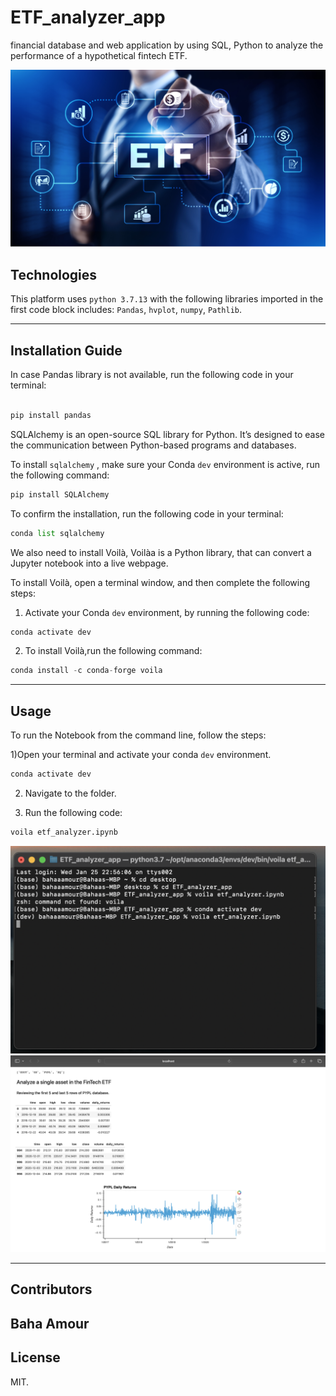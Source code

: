 # ETF_analyzer_app
financial database and web application by using SQL, Python to analyze the performance of a hypothetical fintech ETF.

![An image for the header of the Repository](/Images/etf.png)


## Technologies
This platform uses `python 3.7.13` with the following libraries imported in the first code block includes: `Pandas`, `hvplot`, `numpy`, `Pathlib`.

---
## Installation Guide 

In case Pandas library is not available, run the following code in your terminal:

```python

pip install pandas
```



SQLAlchemy is an open-source SQL library for Python. It’s designed to ease the communication between Python-based programs and databases.

To install `sqlalchemy` , make sure your Conda `dev` environment is active, run the following command:

```python
pip install SQLAlchemy
```

To confirm the  installation, run the following code in your terminal:

```python
conda list sqlalchemy
 ```
 
We also need to install Voilà, Voilàa is a Python library, that can convert a Jupyter notebook into a live webpage.

To install Voilà, open a terminal window, and then complete the following steps:

1. Activate your Conda `dev` environment, by running the following code:

```python
conda activate dev
```

2. To install Voilà,run the following command:

```python
conda install -c conda-forge voila
```

---

## Usage

To run the Notebook from the command line, follow the steps:

1)Open your terminal and activate your conda `dev` environment.

```python
conda activate dev
```

2) Navigate to the folder. 

3) Run the following code:

```python
voila etf_analyzer.ipynb
```

![Sample Report](/Images/Voila1.png) 
![Sample Report](/Images/Voila2.png) 






---
## Contributors

Baha Amour
---

## License

MIT.
